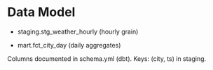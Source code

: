 # Data Model

- staging.stg_weather_hourly (hourly grain)

- mart.fct_city_day (daily aggregates)
  
Columns documented in schema.yml (dbt). Keys: (city, ts) in staging.

